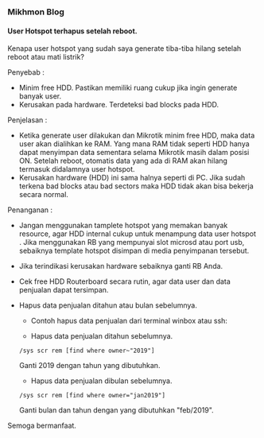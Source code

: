 ### Mikhmon Blog

#### User Hotspot terhapus setelah reboot. 

Kenapa user hotspot yang sudah saya generate tiba-tiba hilang setelah reboot atau mati listrik?

Penyebab :
* Minim free HDD. Pastikan memiliki ruang cukup jika ingin generate banyak user.
* Kerusakan pada hardware. Terdeteksi bad blocks pada HDD.

Penjelasan :

* Ketika generate user dilakukan dan Mikrotik minim free HDD, maka data user akan dialihkan ke RAM. Yang mana RAM tidak seperti HDD hanya dapat menyimpan data sementara selama Mikrotik masih dalam posisi ON. Setelah reboot, otomatis data yang ada di RAM akan hilang termasuk didalamnya user hotspot.
* Kerusakan hardware (HDD) ini sama halnya seperti di PC. Jika sudah terkena bad blocks atau bad sectors maka HDD tidak akan bisa bekerja secara normal.

Penanganan :

* Jangan menggunakan tamplete hotspot yang memakan banyak resource, agar HDD internal cukup untuk menampung data user hotspot . Jika menggunakan RB yang mempunyai slot microsd atau port usb, sebaiknya template hotspot disimpan di media penyimpanan tersebut.
* Jika terindikasi kerusakan hardware sebaiknya ganti RB Anda.
* Cek free HDD Routerboard secara rutin, agar data user dan data penjualan dapat tersimpan.
* Hapus data penjualan ditahun atau bulan sebelumnya.

	* Contoh hapus data penjualan dari terminal winbox atau ssh:

	* Hapus data penjualan ditahun sebelumnya.
	```
	/sys scr rem [find where owner~"2019"]
	```
	Ganti 2019 dengan tahun yang dibutuhkan.

	* Hapus data penjualan dibulan sebelumnya.
	```
	/sys scr rem [find where owner="jan2019"]
	```
	Ganti bulan dan tahun dengan yang dibutuhkan "feb/2019".

Semoga bermanfaat.
